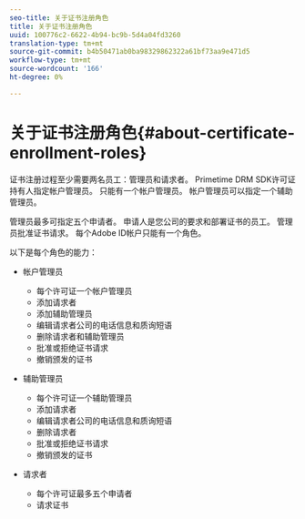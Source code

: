 ```yaml
---
seo-title: 关于证书注册角色
title: 关于证书注册角色
uuid: 100776c2-6622-4b94-bc9b-5d4a04fd3260
translation-type: tm+mt
source-git-commit: b4b50471ab0ba98329862322a61bf73aa9e471d5
workflow-type: tm+mt
source-wordcount: '166'
ht-degree: 0%

---
```



# 关于证书注册角色{#about-certificate-enrollment-roles}

证书注册过程至少需要两名员工：管理员和请求者。 Primetime DRM SDK许可证持有人指定帐户管理员。 只能有一个帐户管理员。 帐户管理员可以指定一个辅助管理员。

管理员最多可指定五个申请者。 申请人是您公司的要求和部署证书的员工。 管理员批准证书请求。 每个Adobe ID帐户只能有一个角色。

以下是每个角色的能力：

* 帐户管理员

   * 每个许可证一个帐户管理员
   * 添加请求者
   * 添加辅助管理员
   * 编辑请求者公司的电话信息和质询短语
   * 删除请求者和辅助管理员
   * 批准或拒绝证书请求
   * 撤销颁发的证书

* 辅助管理员

   * 每个许可证一个辅助管理员
   * 添加请求者
   * 编辑请求者公司的电话信息和质询短语
   * 删除请求者
   * 批准或拒绝证书请求
   * 撤销颁发的证书

* 请求者

   * 每个许可证最多五个申请者
   * 请求证书

